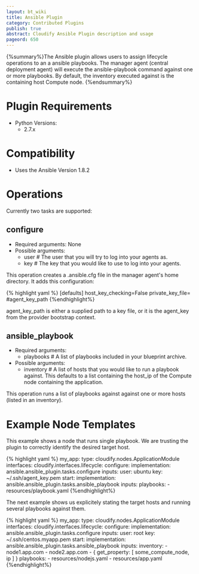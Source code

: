 ```yaml
---
layout: bt_wiki
title: Ansible Plugin
category: Contributed Plugins
publish: true
abstract: Cloudify Ansible Plugin description and usage
pageord: 650
---
```


{%summary%}The Ansible plugin allows users to assign lifecycle operations to an a ansible playbooks. The manager agent (central deployment agent) will execute the ansible-playbook command against one or more playbooks. By default, the inventory executed against is the containing host Compute node.
{%endsummary%}

# Plugin Requirements

* Python Versions:
  * 2.7.x

# Compatibility

* Uses the Ansible Version 1.8.2

# Operations

Currently two tasks are supported:

## configure

* Required arguments: None
* Possible arguments: 
  * user # The user that you will try to log into your agents as.
  * key # The key that you would like to use to log into your agents.

This operation creates a .ansible.cfg file in the manager agent's home directory. It adds this configuration:

{% highlight yaml %}
[defaults]
host_key_checking=False
private_key_file= #agent_key_path
{%endhighlight%}

agent_key_path is either a supplied path to a key file, or it is the agent_key from the provider bootstrap context.

## ansible_playbook

* Required arguments:
  * playbooks # A list of playbooks included in your blueprint archive.
* Possible arguments: 
  * inventory # A list of hosts that you would like to run a playbook against. This defaults to a list containing the host_ip of the Compute node containing the application.

This operation runs a list of playbooks against against one or more hosts (listed in an inventory).

# Example Node Templates

This example shows a node that runs single playbook. We are trusting the plugin to correctly identify the desired target host.

{% highlight yaml %}
  my_app:
    type: cloudify.nodes.ApplicationModule
    interfaces:
      cloudify.interfaces.lifecycle:
        configure:
          implementation: ansible.ansible_plugin.tasks.configure
          inputs:
            user: ubuntu
            key: ~/.ssh/agent_key.pem
        start:
          implementation: ansible.ansible_plugin.tasks.ansible_playbook
          inputs:
            playbooks:
             - resources/playbook.yaml
{%endhighlight%}

The next example shows us explicitely stating the target hosts and running several playbooks against them.

{% highlight yaml %}
  my_app:
    type: cloudify.nodes.ApplicationModule
    interfaces:
      cloudify.interfaces.lifecycle:
        configure:
          implementation: ansible.ansible_plugin.tasks.configure
          inputs:
            user: root
            key: ~/.ssh/centos.myapp.pem
        start:
          implementation: ansible.ansible_plugin.tasks.ansible_playbook
          inputs:
            inventory:
              - node1.app.com
              - node2.app.com
              - { get_property: [ some_compute_node, ip ] }
            playbooks:
              - resources/nodejs.yaml
              - resources/app.yaml
{%endhighlight%}
